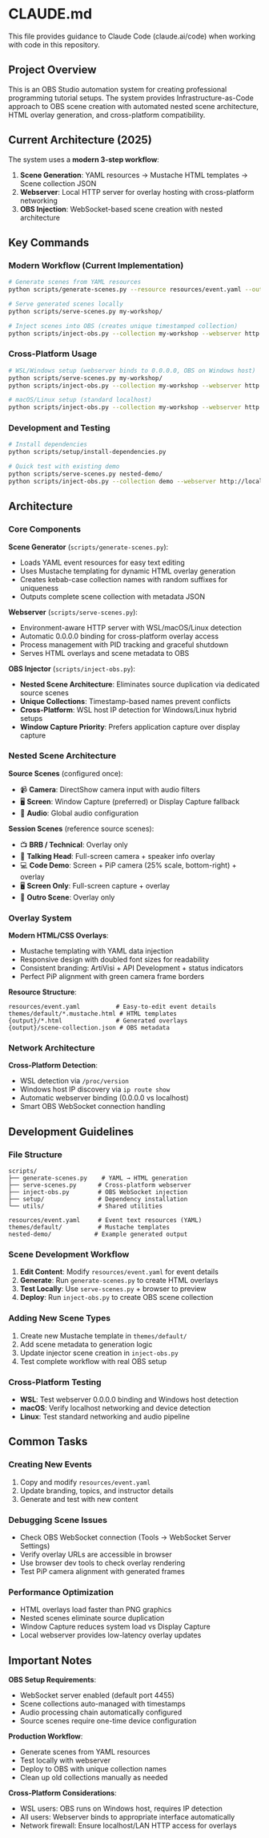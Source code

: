# CLAUDE.md

This file provides guidance to Claude Code (claude.ai/code) when working with code in this repository.

## Project Overview

This is an OBS Studio automation system for creating professional programming tutorial setups. The system provides Infrastructure-as-Code approach to OBS scene creation with automated nested scene architecture, HTML overlay generation, and cross-platform compatibility.

## Current Architecture (2025)

The system uses a **modern 3-step workflow**:
1. **Scene Generation**: YAML resources → Mustache HTML templates → Scene collection JSON
2. **Webserver**: Local HTTP server for overlay hosting with cross-platform networking
3. **OBS Injection**: WebSocket-based scene creation with nested architecture

## Key Commands

### Modern Workflow (Current Implementation)
```bash
# Generate scenes from YAML resources
python scripts/generate-scenes.py --resource resources/event.yaml --output my-workshop/

# Serve generated scenes locally
python scripts/serve-scenes.py my-workshop/

# Inject scenes into OBS (creates unique timestamped collection)
python scripts/inject-obs.py --collection my-workshop --webserver http://localhost:8080 --obs-host localhost
```

### Cross-Platform Usage
```bash
# WSL/Windows setup (webserver binds to 0.0.0.0, OBS on Windows host)
python scripts/serve-scenes.py my-workshop/
python scripts/inject-obs.py --collection my-workshop --webserver http://172.29.130.195:8080 --obs-host 172.29.128.1

# macOS/Linux setup (standard localhost)
python scripts/inject-obs.py --collection my-workshop --webserver http://localhost:8080
```

### Development and Testing
```bash
# Install dependencies
python scripts/setup/install-dependencies.py

# Quick test with existing demo
python scripts/serve-scenes.py nested-demo/
python scripts/inject-obs.py --collection demo --webserver http://localhost:8080 --obs-host localhost
```

## Architecture

### Core Components

**Scene Generator** (`scripts/generate-scenes.py`):
- Loads YAML event resources for easy text editing
- Uses Mustache templating for dynamic HTML overlay generation
- Creates kebab-case collection names with random suffixes for uniqueness
- Outputs complete scene collection with metadata JSON

**Webserver** (`scripts/serve-scenes.py`):
- Environment-aware HTTP server with WSL/macOS/Linux detection
- Automatic 0.0.0.0 binding for cross-platform overlay access
- Process management with PID tracking and graceful shutdown
- Serves HTML overlays and scene metadata to OBS

**OBS Injector** (`scripts/inject-obs.py`):
- **Nested Scene Architecture**: Eliminates source duplication via dedicated source scenes
- **Unique Collections**: Timestamp-based names prevent conflicts
- **Cross-Platform**: WSL host IP detection for Windows/Linux hybrid setups
- **Window Capture Priority**: Prefers application capture over display capture

### Nested Scene Architecture

**Source Scenes** (configured once):
- 📹 **Camera**: DirectShow camera input with audio filters
- 🖥️ **Screen**: Window Capture (preferred) or Display Capture fallback
- 🎤 **Audio**: Global audio configuration

**Session Scenes** (reference source scenes):
- 📺 **BRB / Technical**: Overlay only
- 👤 **Talking Head**: Full-screen camera + speaker info overlay
- 💻 **Code Demo**: Screen + PiP camera (25% scale, bottom-right) + overlay
- 🖥️ **Screen Only**: Full-screen capture + overlay
- 🎯 **Outro Scene**: Overlay only

### Overlay System

**Modern HTML/CSS Overlays**:
- Mustache templating with YAML data injection
- Responsive design with doubled font sizes for readability
- Consistent branding: ArtiVisi + API Development + status indicators
- Perfect PiP alignment with green camera frame borders

**Resource Structure**:
```
resources/event.yaml          # Easy-to-edit event details
themes/default/*.mustache.html # HTML templates
{output}/*.html               # Generated overlays
{output}/scene-collection.json # OBS metadata
```

### Network Architecture

**Cross-Platform Detection**:
- WSL detection via `/proc/version` 
- Windows host IP discovery via `ip route show`
- Automatic webserver binding (0.0.0.0 vs localhost)
- Smart OBS WebSocket connection handling

## Development Guidelines

### File Structure
```
scripts/
├── generate-scenes.py    # YAML → HTML generation
├── serve-scenes.py      # Cross-platform webserver
├── inject-obs.py        # OBS WebSocket injection
├── setup/               # Dependency installation
└── utils/               # Shared utilities

resources/event.yaml     # Event text resources (YAML)
themes/default/          # Mustache templates
nested-demo/            # Example generated output
```

### Scene Development Workflow

1. **Edit Content**: Modify `resources/event.yaml` for event details
2. **Generate**: Run `generate-scenes.py` to create HTML overlays
3. **Test Locally**: Use `serve-scenes.py` + browser to preview
4. **Deploy**: Run `inject-obs.py` to create OBS scene collection

### Adding New Scene Types

1. Create new Mustache template in `themes/default/`
2. Add scene metadata to generation logic
3. Update injector scene creation in `inject-obs.py`
4. Test complete workflow with real OBS setup

### Cross-Platform Testing

- **WSL**: Test webserver 0.0.0.0 binding and Windows host detection
- **macOS**: Verify localhost networking and device detection
- **Linux**: Test standard networking and audio pipeline

## Common Tasks

### Creating New Events
1. Copy and modify `resources/event.yaml`
2. Update branding, topics, and instructor details
3. Generate and test with new content

### Debugging Scene Issues
- Check OBS WebSocket connection (Tools → WebSocket Server Settings)
- Verify overlay URLs are accessible in browser
- Use browser dev tools to check overlay rendering
- Test PiP camera alignment with generated frames

### Performance Optimization
- HTML overlays load faster than PNG graphics
- Nested scenes eliminate source duplication
- Window Capture reduces system load vs Display Capture
- Local webserver provides low-latency overlay updates

## Important Notes

**OBS Setup Requirements**:
- WebSocket server enabled (default port 4455)
- Scene collections auto-managed with timestamps
- Audio processing chain automatically configured
- Source scenes require one-time device configuration

**Production Workflow**:
- Generate scenes from YAML resources
- Test locally with webserver
- Deploy to OBS with unique collection names
- Clean up old collections manually as needed

**Cross-Platform Considerations**:
- WSL users: OBS runs on Windows host, requires IP detection
- All users: Webserver binds to appropriate interface automatically
- Network firewall: Ensure localhost/LAN HTTP access for overlays